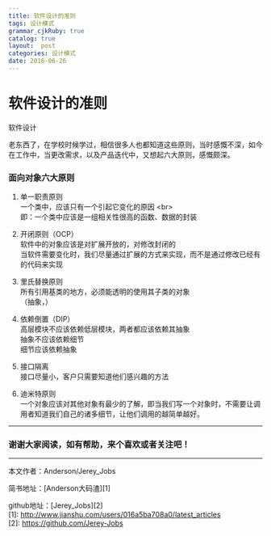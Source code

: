 ```yaml
---
title: 软件设计的准则
tags: 设计模式
grammar_cjkRuby: true
catalog: true
layout:  post
categories: 设计模式
date: 2016-06-26
---
```

<h1 class="story_title">软件设计的准则</h1>
<div class="story_tags">
  <div class="tag blue label">软件设计</div>
</div>
<div class="line_item xiaoshujiang_element" data-line="5"></div>
<p class="line  " data-line="5">老东西了，在学校时候学过，相信很多人也都知道这些原则，当时感慨不深，如今在工作中，当更改需求，以及产品迭代中，又想起六大原则，感慨颇深。</p>
<div class="line_item xiaoshujiang_element" data-line="7"></div>
<h3 class="line  " data-line="7" id="e99da2e59091e5afb9e8b1a1e585ade5a4a7e58e9fe58899"
name="e99da2e59091e5afb9e8b1a1e585ade5a4a7e58e9fe58899">
  <a name="e99da2e59091e5afb9e8b1a1e585ade5a4a7e58e9fe58899" class="blank_anchor_name"></a>面向对象六大原则</h3>
<div class="line_item xiaoshujiang_element" data-line="8"></div>
<ol class="line  " data-line="8">
  <li class="line  " data-line="8">
    <div class="line_item xiaoshujiang_element" data-line="8"></div>
    <p>单一职责原则
      <br> 一个类中，应该只有一个引起它变化的原因 &lt;br&gt;
      <br> 即：一个类中应该是一组相关性很高的函数、数据的封装
    </p>
  </li>
  <li class="line  " data-line="11">
    <div class="line_item xiaoshujiang_element" data-line="11"></div>
    <p>开闭原则（OCP）
      <br> 软件中的对象应该是对扩展开放的，对修改封闭的
      <br> 当软件需要变化时，我们尽量通过扩展的方式来实现，而不是通过修改已经有的代码来实现
    </p>
  </li>
  <li class="line  " data-line="14">
    <div class="line_item xiaoshujiang_element" data-line="14"></div>
    <p>里氏替换原则
      <br> 所有引用基类的地方，必须能透明的使用其子类的对象
      <br> （抽象，）
    </p>
  </li>
  <li class="line  " data-line="17">
    <div class="line_item xiaoshujiang_element" data-line="17"></div>
    <p>依赖倒置（DIP）
      <br> 高层模块不应该依赖低层模块，两者都应该依赖其抽象
      <br> 抽象不应该依赖细节
      <br> 细节应该依赖抽象
    </p>
  </li>
  <li class="line  " data-line="21">
    <div class="line_item xiaoshujiang_element" data-line="21"></div>
    <p>接口隔离
      <br> 接口尽量小，客户只需要知道他们感兴趣的方法
    </p>
  </li>
  <li class="line  " data-line="23">
    <div class="line_item xiaoshujiang_element" data-line="23"></div>
    <p>迪米特原则
      <br> 一个对象应该对其他对象有最少的了解，即当我们写一个对象时，不需要让调用者知道我们自己的诸多细节，让他们调用的越简单越好。
    </p>
  </li>
</ol>
<hr>
<div class="line_item xiaoshujiang_element" data-line="28"></div>
<h3 class="line  " data-line="28" id="e8b0a2e8b0a2e5a4a7e5aeb6e99885e8afbbefbc8ce5a682e69c89e5b8aee58aa9efbc8ce69da5e4b8aae5969ce6aca2e68896e88085e585b3e6b3a8e590a7efbc81"
name="e8b0a2e8b0a2e5a4a7e5aeb6e99885e8afbbefbc8ce5a682e69c89e5b8aee58aa9efbc8ce69da5e4b8aae5969ce6aca2e68896e88085e585b3e6b3a8e590a7efbc81">
  <a name="e8b0a2e8b0a2e5a4a7e5aeb6e99885e8afbbefbc8ce5a682e69c89e5b8aee58aa9efbc8ce69da5e4b8aae5969ce6aca2e68896e88085e585b3e6b3a8e590a7efbc81"
  class="blank_anchor_name"></a>谢谢大家阅读，如有帮助，来个喜欢或者关注吧！</h3>
<hr>
<div class="line_item xiaoshujiang_element" data-line="31"></div>
<p class="line  " data-line="31">本文作者：Anderson/Jerey_Jobs</p>
<div class="line_item xiaoshujiang_element" data-line="33"></div>
<p class="line  " data-line="33">简书地址：[Anderson大码渣][1]</p>
<div class="line_item xiaoshujiang_element" data-line="35"></div>
<p class="line  " data-line="35">github地址：[Jerey_Jobs][2]
  <br> [1]: <a href="http://www.jianshu.com/users/016a5ba708a0/latest_articles">http://www.jianshu.com/users/016a5ba708a0/latest_articles</a>
  <br> [2]: <a href="https://github.com/Jerey-Jobs">https://github.com/Jerey-Jobs</a>
</p>
